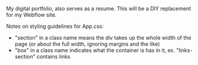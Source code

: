 My digital portfolio, also serves as a resume. This will be a DIY replacement for my Webflow site.

Notes on styling guidelines for App.css:
* "section" in a class name means the div takes up the whole width of the page (or about the full width, ignoring margins and the like)
* "box" in a class name indicates what the container is has in it, ex. "links-section" contains links
